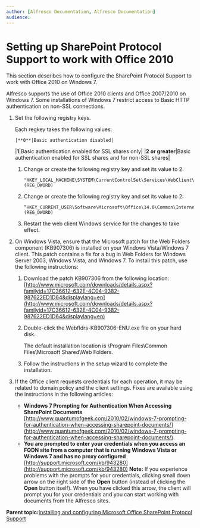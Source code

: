 ```yaml
---
author: [Alfresco Documentation, Alfresco Documentation]
audience: 
---
```


# Setting up SharePoint Protocol Support to work with Office 2010

This section describes how to configure the SharePoint Protocol Support to work with Office 2010 on Windows 7.

Alfresco supports the use of Office 2010 clients and Office 2007/2010 on Windows 7. Some installations of Windows 7 restrict access to Basic HTTP authentication on non-SSL connections.

1.  Set the following registry keys.

    Each regkey takes the following values:

        |**0**|Basic authentication disabled|
    |**1**|Basic authentication enabled for SSL shares only|
    |**2 or greater**|Basic authentication enabled for SSL shares and for non-SSL shares|

    1.  Change or create the following registry key and set its value to 2.

        ```
        "HKEY_LOCAL_MACHINE\SYSTEM\CurrentControlSet\Services\WebClient\Parameters\BasicAuthLevel" (REG_DWORD)
        ```

    2.  Change or create the following registry key and set its value to 2:

        ```
        “HKEY_CURRENT_USER\Software\Microsoft\Office\14.0\Common\Internet\BasicAuthLevel” (REG_DWORD)
        ```

    3.  Restart the web client Windows service for the changes to take effect.

2.  On Windows Vista, ensure that the Microsoft patch for the Web Folders component \(KB907306\) is installed on your Windows Vista/Windows 7 client. This patch contains a fix for a bug in Web Folders for Windows Server 2003, Windows Vista, and Windows 7. To install this patch, use the following instructions:

    1.  Download the patch KB907306 from the following location: [http://www.microsoft.com/downloads/details.aspx?familyid=17C36612-632E-4C04-9382-987622ED1D64&displaylang=en](http://www.microsoft.com/downloads/details.aspx?familyid=17C36612-632E-4C04-9382-987622ED1D64&displaylang=en)

    2.  Double-click the Webfldrs-KB907306-ENU.exe file on your hard disk.

        The default installation location is \\Program Files\\Common Files\\Microsoft Shared\\Web Folders.

    3.  Follow the instructions in the setup wizard to complete the installation.

3.  If the Office client requests credentials for each operation, it may be related to domain policy and the client settings. Fixes are available using the instructions in the following articles:

    -   **Windows 7 Prompting for Authentication When Accessing SharePoint Documents** [http://www.quantumofgeek.com/2010/02/windows-7-prompting-for-authentication-when-accessing-sharepoint-documents/](http://www.quantumofgeek.com/2010/02/windows-7-prompting-for-authentication-when-accessing-sharepoint-documents/).
    -   **You are prompted to enter your credentials when you access an FQDN site from a computer that is running Windows Vista or Windows 7 and has no proxy configured** [http://support.microsoft.com/kb/943280](http://support.microsoft.com/kb/943280)
    **Note:** If you experience problems with the prompts for your credentials, clicking small down arrow on the right side of the **Open** button \(instead of clicking the **Open** button itself\). When you have clicked this arrow, the client will prompt you for your credentials and you can start working with documents from the Alfresco sites. 


**Parent topic:**[Installing and configuring Microsoft Office SharePoint Protocol Support](../concepts/SharePoint-intro.md)

